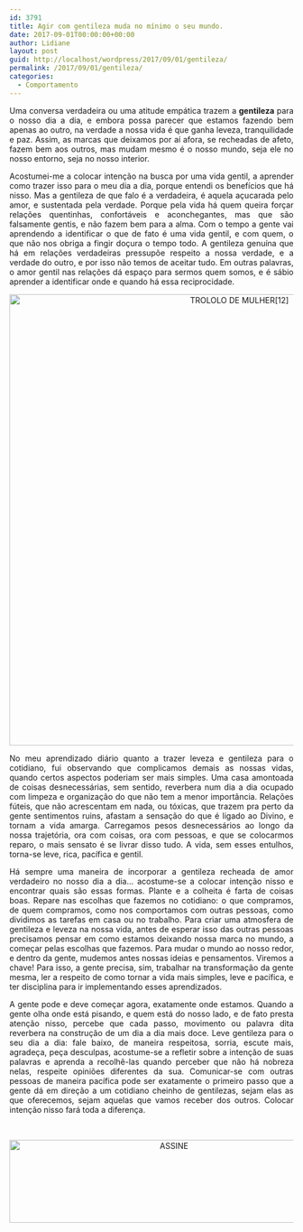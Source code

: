 ```yaml
---
id: 3791
title: Agir com gentileza muda no mínimo o seu mundo.
date: 2017-09-01T00:00:00+00:00
author: Lidiane
layout: post
guid: http://localhost/wordpress/2017/09/01/gentileza/
permalink: /2017/09/01/gentileza/
categories:
  - Comportamento
---
```

<p align="justify">
  Uma conversa verdadeira ou uma atitude empática trazem a <strong>gentileza</strong> para o nosso dia a dia, e embora possa parecer que estamos fazendo bem apenas ao outro, na verdade a nossa vida é que ganha leveza, tranquilidade e paz. Assim, as marcas que deixamos por aí afora, se recheadas de afeto, fazem bem aos outros, mas mudam mesmo é o nosso mundo, seja ele no nosso entorno, seja no nosso interior.
</p>

<p align="justify">
  Acostumei-me a colocar intenção na busca por uma vida gentil, a aprender como trazer isso para o meu dia a dia, porque entendi os benefícios que há nisso. Mas a gentileza de que falo é a verdadeira, é aquela açucarada pelo amor, e sustentada pela verdade. Porque pela vida há quem queira forçar relações quentinhas, confortáveis e aconchegantes, mas que são falsamente gentis, e não fazem bem para a alma. Com o tempo a gente vai aprendendo a identificar o que de fato é uma vida gentil, e com quem, o que não nos obriga a fingir doçura o tempo todo. A gentileza genuína que há em relações verdadeiras pressupõe respeito a nossa verdade, e a verdade do outro, e por isso não temos de aceitar tudo. Em outras palavras, o amor gentil nas relações dá espaço para sermos quem somos, e é sábio aprender a identificar onde e quando há essa reciprocidade.
</p>

<p align="center">
  <img class="alignnone size-full wp-image-14058" src="http://www.trololodemulher.com.br/blog/wp-content/uploads/2017/09/TROLOLO-DE-MULHER12.jpg" alt="TROLOLO DE MULHER[12]" width="800" height="800" />
</p>

<p align="justify">
  No meu aprendizado diário quanto a trazer leveza e gentileza para o cotidiano, fui observando que complicamos demais as nossas vidas, quando certos aspectos poderiam ser mais simples. Uma casa amontoada de coisas desnecessárias, sem sentido, reverbera num dia a dia ocupado com limpeza e organização do que não tem a menor importância. Relações fúteis, que não acrescentam em nada, ou tóxicas, que trazem pra perto da gente sentimentos ruins, afastam a sensação do que é ligado ao Divino, e tornam a vida amarga. Carregamos pesos desnecessários ao longo da nossa trajetória, ora com coisas, ora com pessoas, e que se colocarmos reparo, o mais sensato é se livrar disso tudo. A vida, sem esses entulhos, torna-se leve, rica, pacífica e gentil.
</p>

<p align="justify">
  Há sempre uma maneira de incorporar a gentileza recheada de amor verdadeiro no nosso dia a dia… acostume-se a colocar intenção nisso e encontrar quais são essas formas. Plante e a colheita é farta de coisas boas. Repare nas escolhas que fazemos no cotidiano: o que compramos, de quem compramos, como nos comportamos com outras pessoas, como dividimos as tarefas em casa ou no trabalho. Para criar uma atmosfera de gentileza e leveza na nossa vida, antes de esperar isso das outras pessoas precisamos pensar em como estamos deixando nossa marca no mundo, a começar pelas escolhas que fazemos. Para mudar o mundo ao nosso redor, e dentro da gente, mudemos antes nossas ideias e pensamentos. Viremos a chave! Para isso, a gente precisa, sim, trabalhar na transformação da gente mesma, ler a respeito de como tornar a vida mais simples, leve e pacífica, e ter disciplina para ir implementando esses aprendizados.
</p>

<p align="justify">
  A gente pode e deve começar agora, exatamente onde estamos. Quando a gente olha onde está pisando, e quem está do nosso lado, e de fato presta atenção nisso, percebe que cada passo, movimento ou palavra dita reverbera na construção de um dia a dia mais doce. Leve gentileza para o seu dia a dia: fale baixo, de maneira respeitosa, sorria, escute mais, agradeça, peça desculpas, acostume-se a refletir sobre a intenção de suas palavras e aprenda a recolhê-las quando perceber que não há nobreza nelas, respeite opiniões diferentes da sua. Comunicar-se com outras pessoas de maneira pacífica pode ser exatamente o primeiro passo que a gente dá em direção a um cotidiano cheinho de gentilezas, sejam elas as que oferecemos, sejam aquelas que vamos receber dos outros. Colocar intenção nisso fará toda a diferença.
</p>

&nbsp;

<p align="center">
  <a href="http://feedburner.google.com/fb/a/mailverify?uri=blogbichafemea&loc=pt_BR" target="_blank"><img class="alignnone size-full wp-image-14011" src="http://www.trololodemulher.com.br/blog/wp-content/uploads/2017/08/ASSINE.jpg" alt="ASSINE" width="568" height="147" /></a>
</p>

&nbsp;

&nbsp;